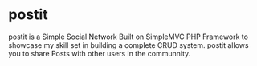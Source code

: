 # postit

postit is a Simple Social Network Built on SimpleMVC PHP Framework to showcase my skill set in building a complete CRUD system.
postit allows you to share Posts with other users in the communnity.
